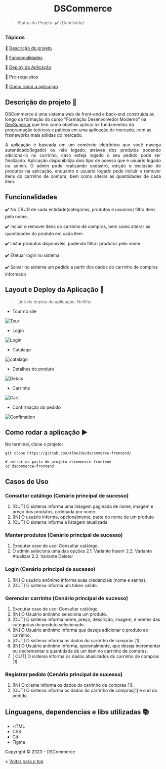 <h1 align="center">DSCommerce</h1>

> Status do Projeto: ✔️ (Concluído)

### Tópicos

:small_blue_diamond: [Descrição do projeto](#descrição-do-projeto-open_file_folder)

:small_blue_diamond: [Funcionalidades](#funcionalidades)

:small_blue_diamond: [Deploy da Aplicação](#layout-e-deploy-da-aplicação-dash)

:small_blue_diamond: [Pré-requisitos](#pré-requisitos)

:small_blue_diamond: [Como rodar a aplicação](#como-rodar-a-aplicação-arrow_forward)

## Descrição do projeto :open_file_folder:

DSCommerce é uma sistema web de front-end e back-end construida ao longo da formação do curso "Formação Desenvolvedor Moderno" na [DevSuperior](https://devsuperior.com.br/cursos) que tem como objetivo aplicar os fundamentos da programação teóricos e páticos em uma aplicação de mercado, com as frameworks mais sólidas do mercado.

<p align="justify">
  A aplicação é baseada em um comércio eletrônico que você navega autenticado(logado) ou não logado, atráves dos produtos podendo adiciona-lo no carrinho, caso esteja logado o seu pedido pode ser finalizado. Aplicação disponibiliza dois tipo de acesso que é usuário logado ou admin. O admin pode realizando  cadastro, edição e exclusão de produtos na aplicação, enquanto o usuário logado pode incluir e remover itens do carrinho de compra, bem como alterar as quantidades de cada item.
</p>

## Funcionalidades

:heavy_check_mark: No CRUD de cada entidade(categorias, produtos e usuários) filtra itens pelo nome.

:heavy_check_mark: Incluir e remover itens do carrinho de compras, bem como alterar as quantidades do produto em cada item

:heavy_check_mark: Listar produtos disponíveis, podendo filtrar produtos pelo nome

:heavy_check_mark: Efetuar login no sistema

:heavy_check_mark: Salvar no sistema um pedido a partir dos dados do carrinho de compras informado

## Layout e Deploy da Aplicação :dash:

> Link do deploy da aplicação. Netlify:

- Tour no site

![Tour](./images/dscommerce-tour-site.gif)

- Login

![Login](./images/dscommerce-login.png)

- Catalago

![catalago](./images/dscommerce-catalogo.png)

- Detalhes do produto

![Detais](./images/dscommerce-detais.png)

- Carrinho

![Cart](./images/dscommerce-cart.png)

- Confirmação do pedido

![Confimation](./images/dscommerce-confirmation.png)

## Como rodar a aplicação :arrow_forward:

No terminal, clone o projeto:

```
git clone https://github.com/4lmeida/dscommerce-frontend/
```

```
# entrar na pasta do projeto dscommerce-frontend
cd dscommerce-frontend
```

## Casos de Uso

### Consultar catálogo (Cenário principal de sucesso)

1. [OUT] O sistema informa uma listagem paginada de nome, imagem e preço dos
   produtos, ordenada por nome.
2. [IN] O usuário informa, opcionalmente, parte do nome de um produto
3. [OUT] O sistema informa a listagem atualizada

### Manter produtos (Cenário principal de sucesso)

1. Executar caso de uso: Consultar catálogo.
2. O admin seleciona uma das opções
   2.1. Variante Inserir
   2.2. Variante Atualizar
   2.3. Variante Deletar

### Login (Cenário principal de sucesso)

1. [IN] O usuário anônimo informa suas credenciais (nome e senha).
2. [OUT] O sistema informa um token válido.

### Gerenciar carrinho (Cenário principal de sucesso)

1. Executar caso de uso: Consultar catálogo.
2. [IN] O Usuário anônimo seleciona um produto.
3. [OUT] O sistema informa nome, preço, descrição, imagem, e nomes das categorias
   do produto selecionado.
4. [IN] O Usuário anônimo informa que deseja adicionar o produto ao carrinho.
5. [OUT] O sistema informa os dados do carrinho de compras [1].
6. [IN] O Usuário anônimo informa, opcionalmente, que deseja incrementar ou
   decrementar a quantidade de um item no carrinho de compras.
7. [ OUT] O sistema informa os dados atualizados do carrinho de compras [1].

### Registrar pedido (Cenário principal de sucesso)

1. [IN] O cliente informa os dados do carrinho de compras [1].
2. [OUT] O sistema informa os dados do carrinho de compras[1] e o id do pedido.

## Linguagens, dependencias e libs utilizadas :books:

- HTML
- CSS
- Git
- Figma

Copyright :copyright: 2023 - DSCommerce

:top: [Voltar para o top](#Tópicos)
